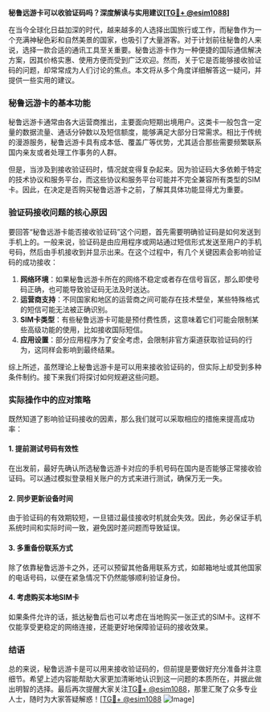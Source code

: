 **秘鲁远游卡可以收验证码吗？深度解读与实用建议[[TG💪+ @esim1088](https://t.me/s/esim1088)]**

在当今全球化日益加深的时代，越来越多的人选择出国旅行或工作，而秘鲁作为一个充满神秘色彩和自然美景的国家，也吸引了大量游客。对于计划前往秘鲁的人来说，选择一款合适的通讯工具至关重要。秘鲁远游卡作为一种便捷的国际通信解决方案，因其价格实惠、使用方便而受到广泛欢迎。然而，关于它是否能够接收验证码的问题，却常常成为人们讨论的焦点。本文将从多个角度详细解答这一疑问，并提供一些实用的建议。

### 秘鲁远游卡的基本功能

秘鲁远游卡通常由各大运营商推出，主要面向短期出境用户。这类卡一般包含一定量的数据流量、通话分钟数以及短信额度，能够满足大部分日常需求。相比于传统的漫游服务，秘鲁远游卡具有成本低、覆盖广等优势，尤其适合那些需要频繁联系国内亲友或者处理工作事务的人群。

但是，当涉及到接收验证码时，情况就变得复杂起来。因为验证码大多依赖于特定的技术协议和服务平台，而这些协议和服务平台可能并不完全兼容所有类型的SIM卡。因此，在决定是否购买秘鲁远游卡之前，了解其具体功能显得尤为重要。

### 验证码接收问题的核心原因

要回答“秘鲁远游卡能否接收验证码”这个问题，首先需要明确验证码是如何发送到手机上的。一般来说，验证码是由应用程序或网站通过短信形式发送至用户的手机号码，然后由手机接收到并显示出来。在这个过程中，有几个关键因素会影响验证码的成功接收：

1. **网络环境**：如果秘鲁远游卡所在的网络不稳定或者存在信号盲区，那么即使号码正确，也可能导致验证码无法及时送达。
2. **运营商支持**：不同国家和地区的运营商之间可能存在技术壁垒，某些特殊格式的短信可能无法被正确识别。
3. **SIM卡类型**：有些秘鲁远游卡可能是预付费性质，这意味着它们可能会限制某些高级功能的使用，比如接收国际短信。
4. **应用设置**：部分应用程序为了安全考虑，会限制非官方渠道获取验证码的行为，这同样会影响到最终结果。

综上所述，虽然理论上秘鲁远游卡是可以用来接收验证码的，但实际上却受到多种条件制约。接下来我们将探讨如何规避这些问题。

### 实际操作中的应对策略

既然知道了影响验证码接收的因素，那么我们就可以采取相应的措施来提高成功率：

#### 1. 提前测试号码有效性
在出发前，最好先确认所选秘鲁远游卡对应的手机号码在国内是否能够正常接收验证码。可以通过模拟登录相关账户的方式来进行测试，确保万无一失。

#### 2. 同步更新设备时间
由于验证码的有效期较短，一旦错过最佳接收时机就会失效。因此，务必保证手机系统时间和实际时间一致，避免因时差问题而导致延误。

#### 3. 多重备份联系方式
除了依靠秘鲁远游卡之外，还可以预留其他备用联系方式，如邮箱地址或其他国家的电话号码，以便在紧急情况下仍然能够顺利验证身份。

#### 4. 考虑购买本地SIM卡
如果条件允许的话，抵达秘鲁后也可以考虑在当地购买一张正式的SIM卡。这样不仅能享受更稳定的网络连接，还能更好地保障验证码的接收效果。

### 结语

总的来说，秘鲁远游卡是可以用来接收验证码的，但前提是要做好充分准备并注意细节。希望上述内容能帮助大家更加清晰地认识到这一问题的本质所在，并据此做出明智的选择。最后再次提醒大家关注[TG💪+ @esim1088](https://t.me/s/esim1088)，那里汇聚了众多专业人士，随时为大家答疑解惑！[[TG💪+ @esim1088](https://t.me/s/esim1088) ![Image](https://i.postimg.cc/4NQfJmqS/Snipaste-2025-05-13-00-14-12.png)]